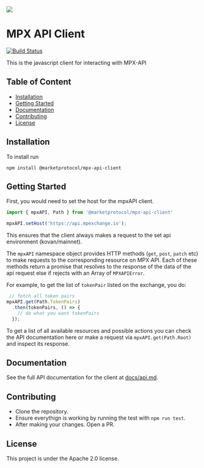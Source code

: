 <img src="https://github.com/MARKETProtocol/website/blob/develop/src/assets/images/MARKETProtocol-Light.png?raw=true" align="middle">

# MPX API Client
[![Build Status](https://travis-ci.com/MARKETProtocol/mpx-api-client.svg?branch=master)](https://travis-ci.com/MARKETProtocol/mpx-api-client)

This is the javascript client for interacting with MPX-API

## Table of Content
- [Installation](#installation)
- [Getting Started](#getting-started)
- [Documentation](#documentation)
- [Contributing](#contributing)
- [License](#license)

## Installation

To install run

```
npm install @marketprotocol/mpx-api-client
```

## Getting Started

First, you would need to set the host for the mpxAPI client.

```javascript
import { mpxAPI, Path } from '@marketprotocol/mpx-api-client'

mpxAPI.setHost('https://api.mpexchange.io');
```
This ensures that the client always makes a request to the set api environment (kovan/mainnet).

The `mpxAPI` namespace object provides HTTP methods (`get`, `post`, `patch` etc) to make requests to the corresponding resource on MPX API. Each of these methods return a promise that resolves
to the response of the data of the api request else if rejects with an Array of `MPXAPIError`.

For example, to get the list of `tokenPair` listed on the exchange, you do:
```javascript
 // fetch all token pairs
mpxAPI.get(Path.TokenPairs)
  .then(tokenPairs, () => {
    // do what you want tokenPairs
  });
```

To get a list of all available resources and possible actions you can check the API documentation here or make a request via `mpxAPI.get(Path.Root)` and inspect its response.

## Documentation

See the full API documentation for the client at [docs/api.md](./docs/api.md).


## Contributing

- Clone the repository.
- Ensure everythign is working by running the test with `npm run test`.
- After making your changes. Open a PR.

## License

This project is under the Apache 2.0 license.
